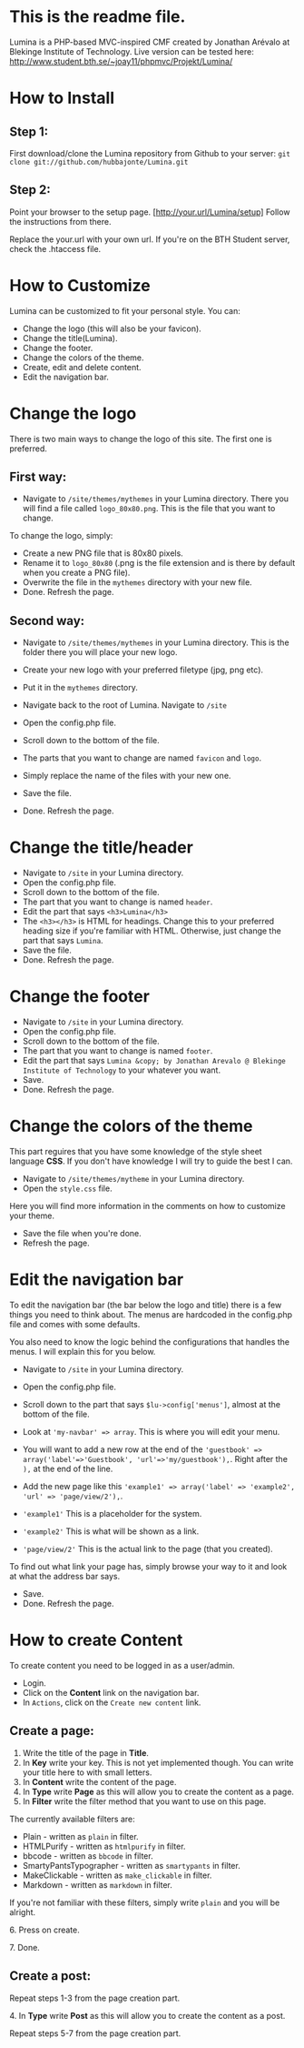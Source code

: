 This is the readme file.
========================

Lumina is a PHP-based MVC-inspired CMF created by Jonathan Arévalo at Blekinge Institute of Technology.
Live version can be tested here: http://www.student.bth.se/~joay11/phpmvc/Projekt/Lumina/

How to Install
==============

Step 1:
-------
First download/clone the Lumina repository from Github to your server:
`git clone git://github.com/hubbajonte/Lumina.git`

Step 2:
-------
Point your browser to the setup page.
[http://your.url/Lumina/setup]
Follow the instructions from there.

Replace the your.url with your own url.
If you're on the BTH Student server, check the .htaccess file.

How to Customize
================
Lumina can be customized to fit your personal style.
You can:

* Change the logo (this will also be your favicon).
* Change the title(Lumina).
* Change the footer.
* Change the colors of the theme.
* Create, edit and delete content.
* Edit the navigation bar.

Change the logo
===============
There is two main ways to change the logo of this site.
The first one is preferred.

First way:
----------
* Navigate to `/site/themes/mythemes` in your Lumina directory.
There you will find a file called `logo_80x80.png`.
This is the file that you want to change.

To change the logo, simply:
* Create a new PNG file that is 80x80 pixels.
* Rename it to `logo_80x80` (.png is the file extension and is there by default when you create a PNG file).
* Overwrite the file in the `mythemes` directory with your new file.
* Done. Refresh the page.

Second way:
-----------
* Navigate to `/site/themes/mythemes` in your Lumina directory.
This is the folder there you will place your new logo.

* Create your new logo with your preferred filetype (jpg, png etc).
* Put it in the `mythemes` directory.
* Navigate back to the root of Lumina. Navigate to `/site`
* Open the config.php file.
* Scroll down to the bottom of the file. 
* The parts that you want to change are named `favicon` and `logo`.
* Simply replace the name of the files with your new one.
* Save the file.
* Done. Refresh the page.

Change the title/header
=======================
* Navigate to `/site` in your Lumina directory.
* Open the config.php file.
* Scroll down to the bottom of the file.
* The part that you want to change is named `header`.
* Edit the part that says `<h3>Lumina</h3>`
* The `<h3></h3>` is HTML for headings. Change this to your preferred heading size if you're familiar with HTML. Otherwise, just change the part that says `Lumina`.
* Save the file.
* Done. Refresh the page.


Change the footer
=================
* Navigate to `/site` in your Lumina directory.
* Open the config.php file.
* Scroll down to the bottom of the file.
* The part that you want to change is named `footer`.
* Edit the part that says `Lumina &copy; by Jonathan Arevalo @ Blekinge Institute of Technology` to your whatever you want.
* Save.
* Done. Refresh the page.


Change the colors of the theme
==============================
This part reguires that you have some knowledge of the style sheet language __CSS__.
If you don't have knowledge I will try to guide the best I can.

* Navigate to `/site/themes/mytheme` in your Lumina directory.
* Open the `style.css` file.

Here you will find more information in the comments on how to customize your theme.

* Save the file when you're done.
* Refresh the page.


Edit the navigation bar
=======================
To edit the navigation bar (the bar below the logo and title) there is a few things you need to think about.
The menus are hardcoded in the config.php file and comes with some defaults.

You also need to know the logic behind the configurations that handles the menus.
I will explain this for you below.

* Navigate to `/site` in your Lumina directory.
* Open the config.php file.
* Scroll down to the part that says `$lu->config['menus']`, almost at the bottom of the file.
* Look at `'my-navbar' => array`. This is where you will edit your menu.
* You will want to add a new row at the end of the `'guestbook' => array('label'=>'Guestbook', 'url'=>'my/guestbook'),`.
  Right after the `),` at the end of the line. 
* Add the new page like this `'example1' => array('label' => 'example2', 'url' => 'page/view/2'),`.

* `'example1'` This is a placeholder for the system.
* `'example2'` This is what will be shown as a link.
* `'page/view/2'` This is the actual link to the page (that you created).

To find out what link your page has, simply browse your way to it and look at what the address bar says.

* Save.
* Done. Refresh the page.

How to create Content
=====================
To create content you need to be logged in as a user/admin.

* Login.
* Click on the __Content__ link on the navigation bar.
* In `Actions`, click on the `Create new content` link.

Create a page:
--------------
1. Write the title of the page in __Title__.
2. In __Key__ write your key. This is not yet implemented though. You can write your title here to with small letters.
3. In __Content__ write the content of the page.
4. In __Type__ write __Page__ as this will allow you to create the content as a page.
5. In __Filter__ write the filter method that you want to use on this page. 

The currently available filters are:

* Plain - written as `plain` in filter.
* HTMLPurify - written as `htmlpurify` in filter.
* bbcode - written as `bbcode` in filter.
* SmartyPantsTypographer - written as `smartypants` in filter.
* MakeClickable - written as `make_clickable` in filter.
* Markdown - written as `markdown` in filter.

If you're not familiar with these filters, simply write `plain` and you will be alright.

  6\. Press on create.

  7\. Done.

Create a post:
--------------
Repeat steps 1-3 from the page creation part.

  4\. In __Type__ write __Post__ as this will allow you to create the content as a post.

Repeat steps 5-7 from the page creation part.
